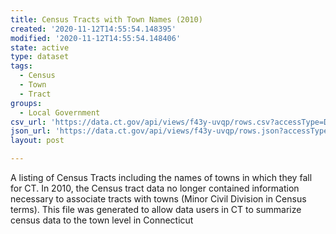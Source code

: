 ```yaml
---
title: Census Tracts with Town Names (2010)
created: '2020-11-12T14:55:54.148395'
modified: '2020-11-12T14:55:54.148406'
state: active
type: dataset
tags:
  - Census
  - Town
  - Tract
groups:
  - Local Government
csv_url: 'https://data.ct.gov/api/views/f43y-uvqp/rows.csv?accessType=DOWNLOAD'
json_url: 'https://data.ct.gov/api/views/f43y-uvqp/rows.json?accessType=DOWNLOAD'
layout: post

---
```

A listing of Census Tracts including the names of towns in which they fall for CT. In 2010, the Census tract data no longer contained information necessary to associate tracts with towns (Minor Civil Division in Census terms). This file was generated to allow data users in CT to summarize census data to the town level in Connecticut
